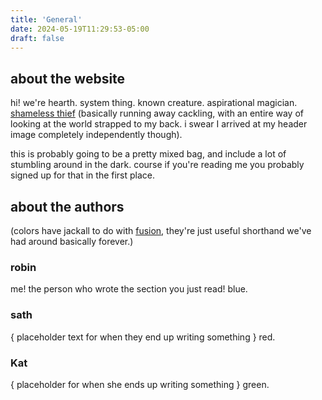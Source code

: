 ```yaml
---
title: 'General'
date: 2024-05-19T11:29:53-05:00
draft: false
---
```


## about the website
hi! we're hearth. system thing. known creature. aspirational magician. [shameless thief](https://voidgoddess.com)
(basically running away cackling, with an entire way of looking at the world strapped to my back. i swear I arrived at my header image completely independently though).

this is probably going to be a pretty mixed bag, and include a lot of stumbling around in the dark. course if you're reading me you probably signed up for that in the first place.

## about the authors
(colors have jackall to do with [fusion](https://voidgodess.com/void#fusion), they're just useful shorthand we've had around basically forever.)

### robin
me! the person who wrote the section you just read! 
blue.

### sath
{ placeholder text for when they end up writing something }
red.

### Kat
{ placeholder for when she ends up writing something }
green.

